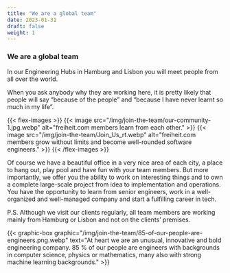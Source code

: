 ```yaml
---
title: "We are a global team"
date: 2023-01-31
draft: false
weight: 1
---
```


### We are a global team

In our Engineering Hubs in Hamburg and Lisbon you will meet people from all over the world.

When you ask anybody why they are working here, it is pretty likely that people will say “because of the people” and “because I have never learnt so much in my life”.

{{< flex-images >}}
  {{< image src="/img/join-the-team/our-community-1.jpg.webp" alt="freiheit.com members learn from each other." >}}
  {{< image src="/img/join-the-team/Join_Us_rt.webp" alt="freiheit.com members grow without limits and become well-rounded software engineers." >}}
{{< /flex-images >}}

Of course we have a beautiful office in a very nice area of each city, a place to hang out, play pool and have fun with your team members. But more importantly, we offer you the ability to work on interesting things and to own a complete large-scale project from idea to implementation and operations. You have the opportunity to learn from senior engineers, work in a well-organized and well-managed company and start a fulfilling career in tech.

P.S. Although we visit our clients regularly, all team members are working mainly from Hamburg or Lisbon and not on the clients’ premises.

{{< graphic-box graphic="/img/join-the-team/85-of-our-people-are-engineers.png.webp" text="At heart we are an unusual, innovative and bold engineering company. 85 % of our people are engineers with backgrounds in computer science, physics or mathematics, many also with strong machine learning backgrounds." >}}
